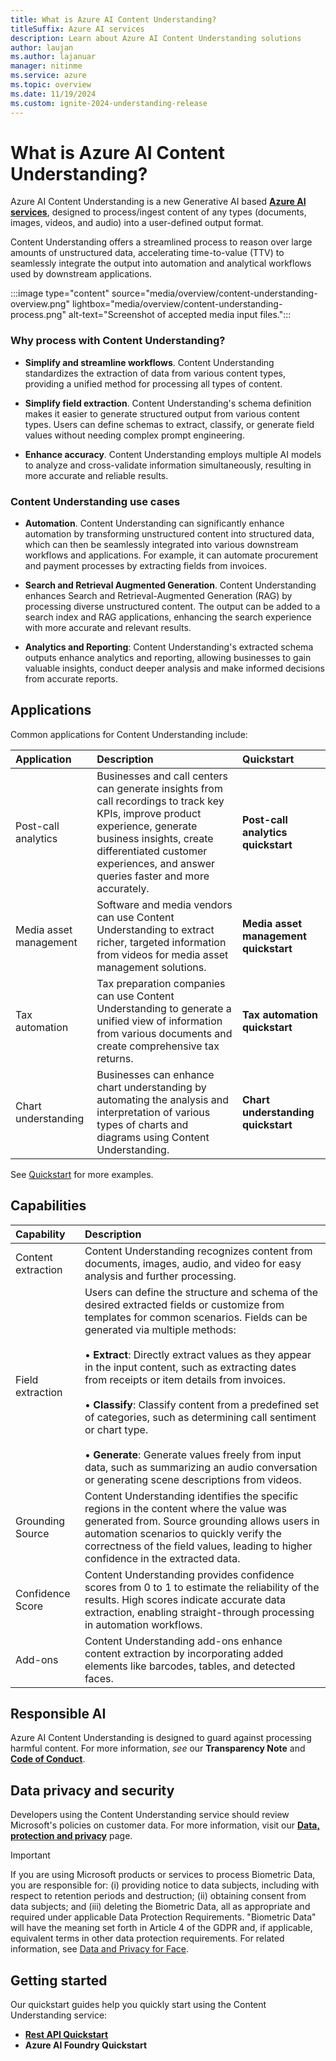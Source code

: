 ```yaml
---
title: What is Azure AI Content Understanding?
titleSuffix: Azure AI services
description: Learn about Azure AI Content Understanding solutions
author: laujan
ms.author: lajanuar
manager: nitinme
ms.service: azure
ms.topic: overview
ms.date: 11/19/2024
ms.custom: ignite-2024-understanding-release
---
```


# What is Azure AI Content Understanding?

Azure AI Content Understanding is a new Generative AI based [**Azure AI services**](../what-are-ai-services.md), designed to process/ingest content of any types (documents, images, videos, and audio) into a user-defined output format.

Content Understanding offers a streamlined process to reason over large amounts of unstructured data, accelerating time-to-value (TTV) to seamlessly integrate the output into automation and analytical workflows used by downstream applications.

:::image type="content" source="media/overview/content-understanding-overview.png" lightbox="media/overview/content-understanding-process.png" alt-text="Screenshot of accepted media input files.":::

### Why process with Content Understanding?

* **Simplify and streamline workflows**. Content Understanding standardizes the extraction of data from various content types, providing a unified method for processing all types of content.

* **Simplify field extraction**. Content Understanding's schema definition makes it easier to generate structured output from various content types. Users can define schemas to extract, classify, or generate field values without needing complex prompt engineering.

* **Enhance accuracy**. Content Understanding employs multiple AI models to analyze and cross-validate information simultaneously, resulting in more accurate and reliable results.

### Content Understanding use cases

* **Automation**. Content Understanding can significantly enhance automation by transforming unstructured content into structured data, which can then be seamlessly integrated into various downstream workflows and applications. For example, it can automate procurement and payment processes by extracting fields from invoices.

* **Search and Retrieval Augmented Generation**. Content Understanding enhances Search and Retrieval-Augmented Generation (RAG) by processing diverse unstructured content. The output can be added to a search index and RAG applications, enhancing the search experience with more accurate and relevant results.

* **Analytics and Reporting**: Content Understanding's extracted schema outputs enhance analytics and reporting, allowing businesses to gain valuable insights, conduct deeper analysis and make informed decisions from accurate reports.

## Applications
Common applications for Content Understanding include:

|Application|Description|Quickstart|
|:---------|:----------|:----------|
|Post-call analytics| Businesses and call centers can generate insights from call recordings to track key KPIs, improve product experience, generate business insights, create differentiated customer experiences, and answer queries faster and more accurately.| **Post-call analytics quickstart**|
|Media asset management| Software and media vendors can use Content Understanding to extract richer, targeted information from videos for media asset management solutions.| **Media asset management quickstart** |
|Tax automation| Tax preparation companies can use Content Understanding to generate a unified view of information from various documents and create comprehensive tax returns.| **Tax automation quickstart** | 
|Chart understanding| Businesses can enhance chart understanding by automating the analysis and interpretation of various types of charts and diagrams using Content Understanding.| **Chart understanding quickstart** |

See [Quickstart](quickstart/use-scenario-templates.md) for more examples.


## Capabilities

|Capability|Description|
|:---------|:----------|
|Content extraction | Content Understanding recognizes content from documents, images, audio, and video for easy analysis and further processing.|
|Field extraction|Users can define the structure and schema of the desired extracted fields or customize from templates for common scenarios. Fields can be generated via multiple methods:</br></br> &bullet; **Extract**: Directly extract values as they appear in the input content, such as extracting dates from receipts or item details from invoices.</br></br>&bullet; **Classify**: Classify content from a predefined set of categories, such as determining call sentiment or chart type.</br></br>&bullet; **Generate**: Generate values freely from input data, such as summarizing an audio conversation or generating scene descriptions from videos.|
|Grounding Source| Content Understanding identifies the specific regions in the content where the value was generated from. Source grounding allows users in automation scenarios to quickly verify the correctness of the field values, leading to higher confidence in the extracted data. |
|Confidence Score | Content Understanding provides confidence scores from 0 to 1 to estimate the reliability of the results. High scores indicate accurate data extraction, enabling straight-through processing in automation workflows.|
|Add-ons| Content Understanding add-ons enhance content extraction by incorporating added elements like barcodes, tables, and detected faces.|


## Responsible AI

 Azure AI Content Understanding is designed to guard against processing harmful content. For more information, *see* our **Transparency Note** and  [**Code of Conduct**](https://learn.microsoft.com/legal/cognitive-services/openai/code-of-conduct#see-also).

## Data privacy and security

Developers using the Content Understanding service should review Microsoft's policies on customer data. For more information, visit our [**Data, protection and privacy**](https://www.microsoft.com/trust-center/privacy) page.

> [!IMPORTANT]
> If you are using Microsoft products or services to process Biometric Data, you are responsible for: (i) providing notice to data subjects, including with respect to retention periods and destruction; (ii) obtaining consent from data subjects; and (iii) deleting the Biometric Data, all as appropriate and required under applicable Data Protection Requirements. "Biometric Data" will have the meaning set forth in Article 4 of the GDPR and, if applicable, equivalent terms in other data protection requirements. For related information, see [Data and Privacy for Face](/legal/cognitive-services/face/data-privacy-security).

## Getting started

Our quickstart guides help you quickly start using the Content Understanding service:

* [**Rest API Quickstart**](quickstart/use-rest-api.md)
* **Azure AI Foundry Quickstart**






